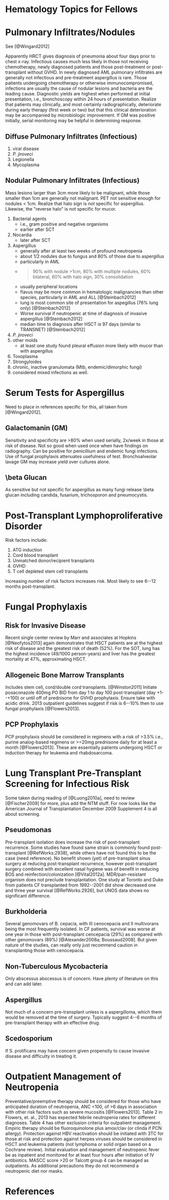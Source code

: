 Hematology Topics for Fellows
=============================

# Pulmonary Infiltrates/Nodules

See [@Wingard2012]

Apparently HRCT gives diagnosis of pneumonia about four days prior to chest x-ray.
Infectious causes much less likely in those not receiving chemotherapy, newly diagnosed patients and those post-treatment or post-transplant without GVHD. 
In newly diagnosed AML pulmonary infiltrates are generally not infectious and pre-treatment aspergillus is rare.
Those patients undergoing chemotherapy or otherwise immunocompromised, infections are usually the cause of nodular lesions and bacteria are the leading cause. 
Diagnostic yields are highest when performed at initial presentation, i.e., bronchoscopy within 24 hours of presentation.
Realize that patients may clinically, and most certainly radiographically, deteriorate during early therapy (first week or two) but that this clinical deterioration may be accompanied by microbiologic improvement. 
If GM was positive initially, serial monitoring may be helpful in determining response. 

## Diffuse Pulmonary Infiltrates (Infectious)
1. viral disease
2. *P. jiroveci*
3. Legionella
4. Mycoplasma

## Nodular Pulmonary Infiltrates (Infectious)
Mass lesions larger than 3cm more likely to be malignant, while those smaller than 1cm are generally not malignant.
PET not sensitive enough for nodules < 1cm. 
Realize that halo sign is *not* specific for aspergillus. 
Likewise, the "reverse halo" is not specific for mucor.

1. Bacterial agents 
    - i.e., gram positive and negative organisms
    - earlier after SCT
2. Nocardia
    - later after SCT
3. Aspergillus 
    - generally after at least two weeks of profound neutropenia
    - about 1/2 nodules due to fungus and 80% of those due to aspergillus
    - particularly in AML
    - >90% with nodule >1cm, 80% with multiple nodules, 60% bilateral, 60% with halo sign, 30% consolidation
    - usually peripheral locations
    - flavus may be more common in hematologic malignancies than other species, particularly in AML and ALL [@Steinbach2012]
    - lung is most common site of presentation for aspegillus (76% lung only) [@Steinbach2012]
    - Worse survival if neutropenic at time of diagnosis of invasive aspergillus [@Steinbach2012]
    - median time to diagnosis after HSCT is 97 days (similar to TRANSNET) [@Steinbach2012]
5. *P. jiroveci*
6. other molds
    - at least one study found pleural effusion more likely with mucor than with aspergillus
3. Toxoplasma
4. Strongyloides
7. chronic, inactive granulomata (Mtb, endemic/dimorphic fungi)
8. considered mixed infections as well.

# Serum Tests for Aspergillus
Need to place in references specific for this, all taken from [@Wingard2012].

## Galactomanin (GM)

Sensitivity and specificity are >80% when used serially, 2x/week in those at risk of disease. 
Not so good when used once when have findings on radiography.
Can be positive for penicillium and endemic fungi infections.
Use of fungal prophylaxis attenuates usefulness of test. 
Bronchoalveolar lavage GM may increase yield over cultures alone.

## \beta Glucan
As sensitive but not specific for aspergillus as many fungi release \beta glucan including candida, fusarium, trichosporon and pneumocystis. 

# Post-Transplant Lymphoproliferative Disorder

Risk factors include:
1. ATG induction
2. Cord blood transplant
3. Unmatched donor/recipient transplants 
4. GVHD
5. T cell depleted stem cell transplants

Increasing number of risk factors increases risk. Most likely to see 6--12 months post-transplant. 

# Fungal Prophylaxis

## Risk for Invasive Disease
Recent single center review by Marr and associates at Hopkins [@Neofytos2013] again demonstrates that HSCT patients are at the highest risk of disease and the greatest risk of death (52%). For the SOT, lung has the highest incidence (49/1000 person-years) and liver has the greatest mortality at 47%, approximating HSCT.

## Allogeneic Bone Marrow Transplants
Includes stem cell, cord/double cord transplants. [@Winston2011]
Initiate posaconazole 400mg PO BID from day 1 to day 100 post-transplant (day +1--+100) or until off of prednisone for GVHD prophylaxis.
Ensure take with acidic drink.
2013 outpatient guidelines suggest if risk is 6--10% then to use fungal prophylaxis [@Flowers2013].

## PCP Prophylaxis
PCP prophylaxis should be considered in regimens with a risk of >3.5% i.e., purine analog-based regimens or >=20mg prednisone daily for at least a month [@Flowers2013]. 
These are essentially patients undergoing HSCT or induction therapy for leukemia and rhabdosarcoma.


# Lung Transplant Pre-Transplant Screening for Infectious Risk
Some taken during reading of [@Luong2010a], need to review [@Fischer2009] for more, plus add the NTM stuff.
For now looks like the American Journal of Transplantation December 2009 Supplement 4 is all about screening. 

## Pseudomonas
Pre-transplant isolation does increase the risk of post-transplant recurrence.
Some studies have found same strain is commonly found post-transplant [@RefWorks:2938], while others have not found this to be the case (need reference).
No benefit shown (yet) of pre-transplant sinus surgery at reducing post-transplant recurrence, however post-transplant surgery combined with excellent nasal hygiene was of benefit in reducing BOS and reinfection/colonization [@Vital2012a].
MDR/pan-resistant organism does not preclude transplantation. One study at Toronto and Duke from patients CF transplanted from 1992--2001 did show decreased one and three year survival [@RefWorks:2926], but UNOS data shows no significant difference. 

## Burkholderia
Several genomovars of B. cepacia, with III cenocepacia and II multivorans being the most frequently isolated. 
In CF patients, survival was worse at one year in those with post-transplant cencepacia (29%) as compared with other genomovars (89%) [@Alexander2008a; Boussaud2008].
But given nature of the studies, can really only just recommend caution in transplanting those with cenocepacia.

## Non-Tuberculous Mycobacteria
Only abscessus abscessus is of concern. Have plenty of literature on this and can add later. 

## Aspergillus
Not much of a concern pre-transplant unless is a aspergilloma, which them would be removed at the time of surgery. 
Typically suggest 4--6 months of pre-transplant therapy with an effective drug. 

## Scedosporium
If S. prolificans may have concern given propensity to cause invasive disease and difficulty in treating it. 


# Outpatient Management of Neutropenia

Preventative/preemptive therapy should be considered for those who have anticipated duration of neutropenia, ANC <100, of >6 days in association with other risk factors such as severe mucositis [@Flowers2013]. 
Table 2 in Flowers, et. al., 2013 has expected febrile neutropenia rates for different diagnoses. 
Table 4 has other exclusion criteria for outpatient management. 
Empiric therapy should be fluoroquinolone plus amox/clav (or clinda if PCN allergy). 
Protection against HBV reactivation should be initiated with 3TC for those at risk and protection against herpes viruses should be considered in HSCT and leukemia patients (not lymphoma or solid organ based on a Cochrane review). 
Initial evaluation and management of neutropenic fever be as inpatient and monitored for at least four hours after initiation of IV antibiotics. MASCC score >20 or Talcott group 4 can be managed as outpatients. 
As additional precautions they do not recommend a neutropenic diet nor masks. 

# References
